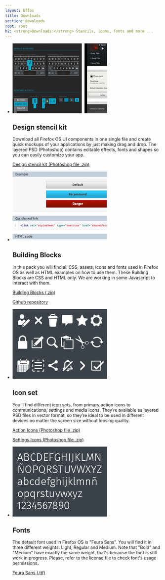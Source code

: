 ```yaml
---
layout: bffos
title: Downloads
section: downloads
root: root
h2: <strong>Downloads:</strong> Stencils, icons, fonts and more ...
---
```


*   ![alt Design stencil kit](../images/downloads/stencils.png) 

    ## Design stencil kit

    Download all Firefox OS UI components in one single file and create quick mockups of your applications by just  making drag and drop. The layered PSD (Photoshop) contains editable effects, fonts and shapes so you can easily customize your app.

    [Design stencil kit (Photoshop file .zip)](https://mozilla.box.com/s/5ucf52a98q1rd20eu5lm)

*   ![alt Building Blocks](../images/downloads/blocks.png) 

    ## Building Blocks

    In this pack you will find all CSS, assets, icons and fonts used in Firefox OS as well as HTML examples on how to use them. These Building Blocks are CSS and HTML only. We are working in some Javascript to interact with them.

    [Building Blocks (.zip)](https://github.com/buildingfirefoxos/Building-Blocks/archive/gh-pages.zip)

    <a class="github" href="https://github.com/buildingfirefoxos/Building-Blocks">Github repository</a> 

*  ![alt Icon set](../images/downloads/icons.png) 

    ## Icon set

    You’ll find different icon sets, from primary action icons to communications, settings and media icons. They’re available as layered PSD files in vector format, so they’re ideal to be used in different devices no matter the screen size without loosing quality.

    [Action Icons (Photoshop file .zip)](https://mozilla.box.com/s/jp5lrplbuont96ypm27q)

    [Settings Icons (Photoshop file .zip)](https://mozilla.box.com/s/flp11jpmu89c32lasm4u)

*  ![alt Icon set](../images/downloads/fonts.png) 

    ## Fonts

    The default font used in Firefox OS is "Feura Sans". You will find it in three different weights: Light, Regular and Medium. Note that "Bold" and "Medium" have exactly the same weight, that's because the font is still work in progress. Please, refer to the license file to check font's usage permissions.

    <a class="github" href="https://github.com/mozilla-b2g/moztt/tree/master/FeuraSans-1.0">Feura Sans (.ttf)</a> 

